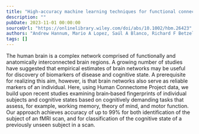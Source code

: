 ```yaml
---
title: "High‐accuracy machine learning techniques for functional connectome fingerprinting and cognitive state decoding"
description: ""
pubDate: 2023-11-01 00:00:00
sourceUrl: "https://onlinelibrary.wiley.com/doi/abs/10.1002/hbm.26423"
authors: "Andrew Hannum, Mario A Lopez, Saúl A Blanco, Richard F Betzel"
tags: []
---
```


The human brain is a complex network comprised of functionally and anatomically interconnected brain regions. A growing number of studies have suggested that empirical estimates of brain networks may be useful for discovery of biomarkers of disease and cognitive state. A prerequisite for realizing this aim, however, is that brain networks also serve as reliable markers of an individual. Here, using Human Connectome Project data, we build upon recent studies examining brain‐based fingerprints of individual subjects and cognitive states based on cognitively demanding tasks that assess, for example, working memory, theory of mind, and motor function. Our approach achieves accuracy of up to 99% for both identification of the subject of an fMRI scan, and for classification of the cognitive state of a previously unseen subject in a scan.
